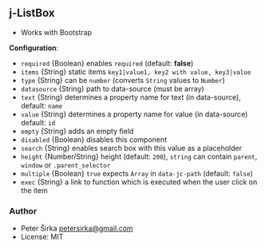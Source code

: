 ## j-ListBox

- Works with Bootstrap

__Configuration__:

- `required` {Boolean} enables `required` (default: __false__)
- `items` {String} static items `key1|value1, key2 with value, key3|value`
- `type` {String} can be `number` (converts `String` values to `Number`)
- `datasource` {String} path to data-source (must be array)
- `text` {String} determines a property name for text (in data-source), default: `name`
- `value` {String} determines a property name for value (in data-source) default: `id`
- `empty` {String} adds an empty field
- `disabled` {Boolean} disables this component
- `search` {String} enables search box with this value as a placeholder
- `height` {Number/String} height (default: `200`), `string` can contain `parent`, `window` or `.parent_selector`
- `multiple` {Boolean} `true` expects `Array` in `data-jc-path` (default: `false`)
- `exec` {String} a link to function which is executed when the user click on the item

### Author

- Peter Širka <petersirka@gmail.com>
- License: MIT